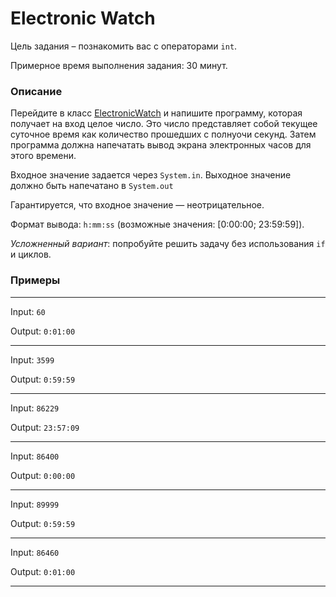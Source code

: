 # Electronic Watch

Цель задания – познакомить вас с операторами `int`.

Примерное время выполнения задания: 30 минут.

### Описание

Перейдите в класс [ElectronicWatch](src/main/java/com/epam/rd/autotasks/meetautocode/ElectronicWatch.java) и напишите программу, которая получает на вход целое число. Это число представляет собой текущее суточное время как количество прошедших с полнуочи секунд. Затем программа должна напечатать вывод экрана электронных часов для этого времени.

Входное значение задается через `System.in`. Выходное значение должно быть напечатано в `System.out`

Гарантируется, что входное значение — неотрицательное.

Формат вывода: `h:mm:ss` \(возможные значения: \[0:00:00; 23:59:59\]\).

*Усложненный вариант*: попробуйте решить задачу без использования `if` и циклов.

### Примеры

---
Input: `60`

Output: `0:01:00`

---
Input: `3599`

Output: `0:59:59`

---
Input: `86229`

Output: `23:57:09`

---
Input: `86400`

Output: `0:00:00`

---
Input: `89999`

Output: `0:59:59`

---
Input: `86460`

Output: `0:01:00`

---

